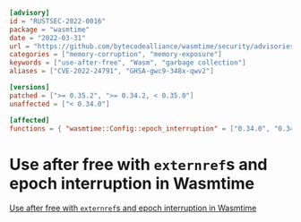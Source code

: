 ```toml
[advisory]
id = "RUSTSEC-2022-0016"
package = "wasmtime"
date = "2022-03-31"
url = "https://github.com/bytecodealliance/wasmtime/security/advisories/GHSA-gwc9-348x-qwv2"
categories = ["memory-corruption", "memory-exposure"]
keywords = ["use-after-free", "Wasm", "garbage collection"]
aliases = ["CVE-2022-24791", "GHSA-gwc9-348x-qwv2"]

[versions]
patched = [">= 0.35.2", ">= 0.34.2, < 0.35.0"]
unaffected = ["< 0.34.0"]

[affected]
functions = { "wasmtime::Config::epoch_interruption" = ["0.34.0", "0.34.1", "0.35.0", "0.35.1"] }
```

# Use after free with `externref`s and epoch interruption in Wasmtime

[Use after free with `externref`s and epoch interruption in Wasmtime](https://github.com/bytecodealliance/wasmtime/security/advisories/GHSA-gwc9-348x-qwv2)
